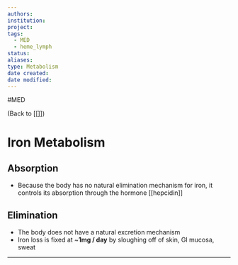```yaml
---
authors: 
institution: 
project: 
tags:
  - MED
  - heme_lymph
status: 
aliases: 
type: Metabolism
date created: 
date modified:
---
```

#MED

(Back to [[]])

# Iron Metabolism
## Absorption
- Because the body has no natural elimination mechanism for iron, it controls its absorption through the hormone [[hepcidin]]
## Elimination
- The body does not have a natural excretion mechanism
- Iron loss is fixed at ~**1mg / day** by sloughing off of skin, GI mucosa, sweat

---
